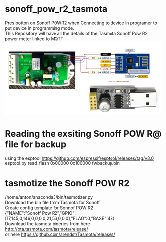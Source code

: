 # sonoff_pow_r2_tasmota
Pres botton on Sonoff POWR2 when Connecting to device in programer to put device in programming mode.<br>
This Repository will have all the details of the Tasmota Sonoff Pow R2 power meter linked to MQTT<br>
![Programming Cable](sonoff_pow_r2_tasmota_programming_cable_2.jpg?raw=true "Programming Cable")<br>
# Reading the exsiting Sonoff POW R@ file for backup
using the esptool https://github.com/espressif/esptool/releases/tag/v3.0<br>
esptool.py read_flash 0x00000 0x100000 fwbackup.bin
# tasmotize the Sonoff POW R2
/home/anton/anaconda3/bin/tasmotizer.py<br>
Download the bin file from Tasmota for Sonoff<br>
Create config template for Sonnof POW R2<br>
{"NAME":"Sonoff Pow R2","GPIO":[17,145,0,146,0,0,0,0,21,56,0,0,0],"FLAG":0,"BASE":43}<br>
Download the tasmota bineries from here http://ota.tasmota.com/tasmota/release/<br>
or here https://github.com/arendst/Tasmota/releases/


